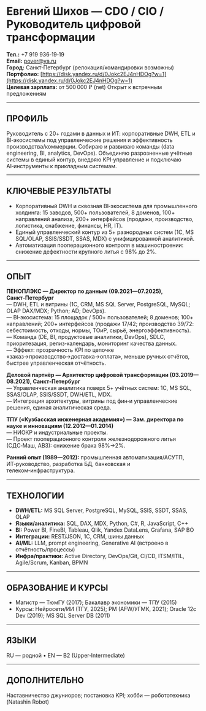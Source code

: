 # Евгений Шихов — CDO / CIO / Руководитель цифровой трансформации

**Тел.:** +7 919 936‑19‑19  
**Email:** [pover@ya.ru](mailto:pover@ya.ru)  
**Город:** Санкт‑Петербург (релокация/командировки возможны)  
**Портфолио:** [https://disk.yandex.ru/d/0Jokc2EJ4nHDOg?w=1](https://disk.yandex.ru/d/0Jokc2EJ4nHDOg?w=1)  
**Целевая зарплата:** от 500 000 ₽ (net) Открыт к встречным предложениям

---

## ПРОФИЛЬ

Руководитель с 20+ годами в данных и ИТ: корпоративные DWH, ETL и BI‑экосистемы под управленческие решения и эффективность производства/коммерции. Собираю и развиваю команды (data engineering, BI, analytics, DevOps). Объединяю разрозненные учётные системы в единый контур, внедряю KPI‑управление и подключаю AI‑инструменты к прикладным системам.

---

## КЛЮЧЕВЫЕ РЕЗУЛЬТАТЫ

- Корпоративный DWH и сквозная BI‑экосистема для промышленного холдинга: 15 заводов, 500+ пользователей, 8 доменов, 100+ направлений анализа, 200+ интерфейсов (продажи, производство, логистика, снабжение, финансы, HR, IT).
- Единый управленческий контур из 5+ разнородных систем (1С, MS SQL/OLAP, SSIS/SSDT, SSAS, MDX) с унифицированной аналитикой.
- Автоматизация пооперационного контроля в машиностроении: снижение дефектности крупного литья с 98% до 2%.

---

## ОПЫТ

**ПЕНОПЛЭКС — Директор по данным (09.2021—07.2025), Санкт‑Петербург**  
— DWH, ETL и витрины (1С, CRM, MS SQL Server, PostgreSQL, MySQL; OLAP DAX/MDX; Python; AD; DevOps).  
— BI‑экосистема: 15 площадок / 500+ пользователей; 8 доменов; 100+ направлений; 200+ интерфейсов (продажи 17/42; производство 39/72: себестоимость, отходы, нормы, ТОиР, сырьё, энергоэффективность).  
— Команда (DE, BI, продуктовые аналитики, DevOps), SDLC, приоритезация, релиз‑календарь, мониторинг качества данных.  
— Эффект: прозрачность KPI по цепочке «заказ→производство→доставка→оплата», меньше ручных отчётов, быстрее управленческая отчётность.

**Деловой партнёр — Архитектор цифровой трансформации (03.2019—08.2021), Санкт‑Петербург**  
— Управленческая аналитика поверх 5+ учётных систем: 1С, MS SQL, SSAS/OLAP, SSIS/SSDT, DWH/ETL, MDX.  
— Интеграция архитектуры, витрины под фин‑и управленческие решения, единая аналитическая среда.

**ТПУ («Кузбасская инженерная академия») — Зам. директора по науке и инновациям (12.2012—01.2014)**  
— НИОКР и индустриальные проекты.  
— Проект пооперационного контроля железнодорожного литья (СДС‑Маш, АВЗ): снижение брака 98%→2%.

**Ранний опыт (1989—2012):** промышленная автоматизация/АСУТП, ИТ‑руководство, разработка БД, банковская и телеком‑инфраструктура.

---

## ТЕХНОЛОГИИ

- **DWH/ETL:** MS SQL Server, PostgreSQL, MySQL, SSIS, SSDT, SSAS, OLAP
- **Языки/аналитика:** SQL, DAX, MDX, Python, C#, R, JavaScript, C++
- **BI:** Power BI, FineBI, Tableau, Qlik, Yandex DataLens, Grafana, SAP BO
- **Интеграции:** REST/JSON, 1С, CRM, шины данных
- **AI/ML:** LLM, prompt engineering, Generative AI (встроено в отчётность/процессы)
- **Инфра/практики:** Active Directory, DevOps/Git, CI/CD, ITSM/ITIL, Agile/Scrum, Kanban, BPMN

---

## ОБРАЗОВАНИЕ И КУРСЫ

- Магистр — ТюмГУ (2017); Бакалавр экономики — ТПУ (2015)
- Курсы: Нейросети/ИИ (ТГУ, 2025); PM (AFW/УГМК, 2021); Oracle 12c Dev (2019); MS SQL Server DB (2011)

---

## ЯЗЫКИ

RU — родной • EN — B2 (Upper‑Intermediate)

---

## ДОПОЛНИТЕЛЬНО

Наставничество джуниоров; постановка KPI; хобби — робототехника (Natashin Robot)
